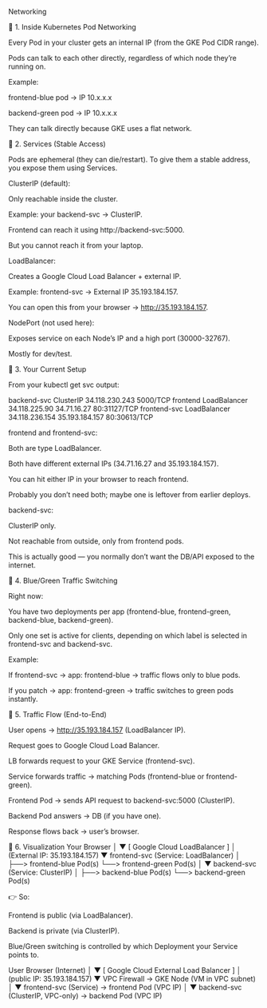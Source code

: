 Networking

🔹 1. Inside Kubernetes Pod Networking

Every Pod in your cluster gets an internal IP (from the GKE Pod CIDR range).

Pods can talk to each other directly, regardless of which node they’re running on.

Example:

frontend-blue pod → IP 10.x.x.x

backend-green pod → IP 10.x.x.x

They can talk directly because GKE uses a flat network.

🔹 2. Services (Stable Access)

Pods are ephemeral (they can die/restart). To give them a stable address, you expose them using Services.

ClusterIP (default):

Only reachable inside the cluster.

Example: your backend-svc → ClusterIP.

Frontend can reach it using http://backend-svc:5000.

But you cannot reach it from your laptop.

LoadBalancer:

Creates a Google Cloud Load Balancer + external IP.

Example: frontend-svc → External IP 35.193.184.157.

You can open this from your browser → http://35.193.184.157.

NodePort (not used here):

Exposes service on each Node’s IP and a high port (30000-32767).

Mostly for dev/test.

🔹 3. Your Current Setup

From your kubectl get svc output:

backend-svc    ClusterIP      34.118.230.243   <none>           5000/TCP
frontend       LoadBalancer   34.118.225.90    34.71.16.27      80:31127/TCP
frontend-svc   LoadBalancer   34.118.236.154   35.193.184.157   80:30613/TCP


frontend and frontend-svc:

Both are type LoadBalancer.

Both have different external IPs (34.71.16.27 and 35.193.184.157).

You can hit either IP in your browser to reach frontend.

Probably you don’t need both; maybe one is leftover from earlier deploys.

backend-svc:

ClusterIP only.

Not reachable from outside, only from frontend pods.

This is actually good — you normally don’t want the DB/API exposed to the internet.

🔹 4. Blue/Green Traffic Switching

Right now:

You have two deployments per app (frontend-blue, frontend-green, backend-blue, backend-green).

Only one set is active for clients, depending on which label is selected in frontend-svc and backend-svc.

Example:

If frontend-svc → app: frontend-blue → traffic flows only to blue pods.

If you patch → app: frontend-green → traffic switches to green pods instantly.

🔹 5. Traffic Flow (End-to-End)

User opens → http://35.193.184.157 (LoadBalancer IP).

Request goes to Google Cloud Load Balancer.

LB forwards request to your GKE Service (frontend-svc).

Service forwards traffic → matching Pods (frontend-blue or frontend-green).

Frontend Pod → sends API request to backend-svc:5000 (ClusterIP).

Backend Pod answers → DB (if you have one).

Response flows back → user’s browser.

🔹 6. Visualization
Your Browser
     │
     ▼
 [ Google Cloud LoadBalancer ]
     │  (External IP: 35.193.184.157)
     ▼
 frontend-svc (Service: LoadBalancer)
     │
     ├──> frontend-blue Pod(s)
     └──> frontend-green Pod(s)
               │
               ▼
       backend-svc (Service: ClusterIP)
               │
               ├──> backend-blue Pod(s)
               └──> backend-green Pod(s)


👉 So:

Frontend is public (via LoadBalancer).

Backend is private (via ClusterIP).

Blue/Green switching is controlled by which Deployment your Service points to.


User Browser (Internet)
       │
       ▼
[ Google Cloud External Load Balancer ]
       │  (public IP: 35.193.184.157)
       ▼
VPC Firewall → GKE Node (VM in VPC subnet)
       │
       ▼
frontend-svc (Service) → frontend Pod (VPC IP)
       │
       ▼
backend-svc (ClusterIP, VPC-only) → backend Pod (VPC IP)

